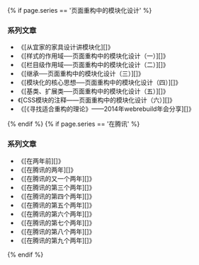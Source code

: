 {% if page.series == '页面重构中的模块化设计' %}

### 系列文章

- 《[从宜家的家具设计讲模块化][]》
- 《[样式的作用域──页面重构中的模块化设计（一）][]》
- 《[栏目级作用域──页面重构中的模块化设计（二）][]》
- 《[继承──页面重构中的模块化设计（三）][]》
- 《[模块化的核心思想──页面重构中的模块化设计（四）][]》
- 《[基类、扩展类──页面重构中的模块化设计（五）][]》
- 《[CSS模块的注释——页面重构中的模块化设计（六）][]》
- 《[《寻找适合重构的理论》——2014年webrebuild年会分享][]》

{% endif %}
{% if page.series == '在腾讯' %}

### 系列文章

- 《[在两年前][]》
- 《[在腾讯的两年][]》
- 《[在腾讯的又一个两年][]》
- 《[在腾讯的第三个两年][]》
- 《[在腾讯的第四个两年][]》
- 《[在腾讯的第五个两年][]》
- 《[在腾讯的第六个两年][]》
- 《[在腾讯的第七个两年][]》
- 《[在腾讯的第八个两年][]》
- 《[在腾讯的第九个两年][]》

{% endif %}
